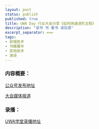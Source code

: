 ```yaml
---
layout: post
status: publish
published: true
title: UWA Day 行业大会分享《如何快速进阶主程》
description: "读书 书 看书 读后感"
excerpt_separator: ===
tags:
- 前端技术
- 书籍著作
- 其他技术
- 演讲
---
```



### 内容概要：

[公众号发布地址](https://mp.weixin.qq.com/s?__biz=MzU1ODY1ODY2NA==&amp;mid=2247485608&amp;idx=1&amp;sn=e9e297668d8b9bd592080ea871e47aba&amp;chksm=fc226dafcb55e4b9718ff8fd3c10991f02dabff15e9a3bc8a162fdffdd03bde18dfe54f704fc&token=925049509&lang=zh_CN#rd)


[大会媒体报道](https://mp.weixin.qq.com/s/FOoi8ZYsE8EDgQeoHZG03w)


### 录播：

[UWA学堂录播地址](https://edu.uwa4d.com/course-intro/1/446)





